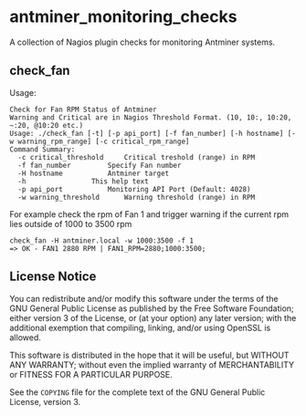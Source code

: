 # antminer_monitoring_checks

A collection of Nagios plugin checks for monitoring Antminer systems.

## check_fan
Usage:
```
Check for Fan RPM Status of Antminer
Warning and Critical are in Nagios Threshold Format. (10, 10:, 10:20, ~:20, @10:20 etc.)
Usage: ./check_fan [-t] [-p api_port] [-f fan_number] [-h hostname] [-w warning_rpm_range] [-c critical_rpm_range]
Command Summary:
  -c critical_threshold		Critical treshold (range) in RPM
  -f fan_number			Specify Fan number
  -H hostname			Antminer target
  -h				This help text
  -p api_port			Monitoring API Port (Default: 4028)
  -w warning_threshold		Warning threshold (range) in RPM
```

For example check the rpm of Fan 1 and trigger warning if
the current rpm lies outside of 1000 to 3500 rpm

```
check_fan -H antminer.local -w 1000:3500 -f 1
=> OK - FAN1 2880 RPM | FAN1_RPM=2880;1000:3500;
```

## License Notice
You can redistribute and/or modify this software under the terms of the GNU
General Public License as published by the Free Software Foundation; either
version 3 of the License, or (at your option) any later version; with the
additional exemption that compiling, linking, and/or using OpenSSL is
allowed.

This software is distributed in the hope that it will be useful, but WITHOUT
ANY WARRANTY; without even the implied warranty of MERCHANTABILITY or
FITNESS FOR A PARTICULAR PURPOSE.

See the `COPYING` file for the complete text of the GNU General Public
License, version 3.
